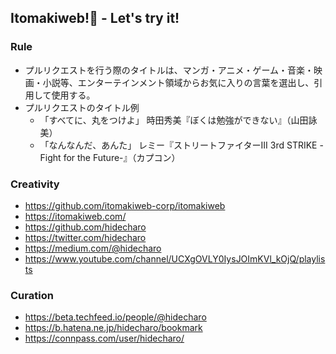 ## Itomakiweb!💫 - Let's try it!

### Rule

- プルリクエストを行う際のタイトルは、マンガ・アニメ・ゲーム・音楽・映画・小説等、エンターテインメント領域からお気に入りの言葉を選出し、引用して使用する。
- プルリクエストのタイトル例
    - 「すべてに、丸をつけよ」 時田秀美『ぼくは勉強ができない』（山田詠美）
    - 「なんなんだ、あんた」 レミー『ストリートファイターIII 3rd STRIKE -Fight for the Future-』（カプコン）
    
### Creativity

- https://github.com/itomakiweb-corp/itomakiweb
- https://itomakiweb.com/ 
- https://github.com/hidecharo
- https://twitter.com/hidecharo
- https://medium.com/@hidecharo
- https://www.youtube.com/channel/UCXgOVLY0IysJOImKVl_kOjQ/playlists

### Curation

- https://beta.techfeed.io/people/@hidecharo
- https://b.hatena.ne.jp/hidecharo/bookmark
- https://connpass.com/user/hidecharo/


